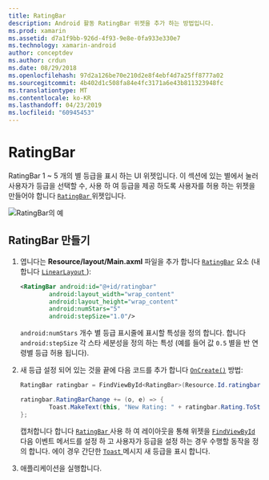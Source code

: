 ```yaml
---
title: RatingBar
description: Android 활동 RatingBar 위젯을 추가 하는 방법입니다.
ms.prod: xamarin
ms.assetid: d7a1f9bb-926d-4f93-9e8e-0fa933e330e7
ms.technology: xamarin-android
author: conceptdev
ms.author: crdun
ms.date: 08/29/2018
ms.openlocfilehash: 97d2a126be70e210d2e8f4ebf4d7a25ff8777a02
ms.sourcegitcommit: 4b402d1c508fa84e4fc3171a6e43b811323948fc
ms.translationtype: MT
ms.contentlocale: ko-KR
ms.lasthandoff: 04/23/2019
ms.locfileid: "60945453"
---
```

# <a name="ratingbar"></a>RatingBar

RatingBar 1 ~ 5 개의 별 등급을 표시 하는 UI 위젯입니다. 이 섹션에 있는 별에서 눌러 사용자가 등급을 선택할 수, 사용 하 여 등급을 제공 하도록 사용자를 허용 하는 위젯을 만들어야 합니다 [ `RatingBar` ](https://developer.xamarin.com/api/type/Android.Widget.RatingBar/) 위젯입니다.

![RatingBar의 예](ratingbar-images/01-ratingbar.png)


## <a name="creating-a-ratingbar"></a>RatingBar 만들기

1. 엽니다는 **Resource/layout/Main.axml** 파일을 추가 합니다 [`RatingBar`](https://developer.xamarin.com/api/type/Android.Widget.RatingBar/)
   요소 (내 합니다 [ `LinearLayout` ](https://developer.xamarin.com/api/type/Android.Widget.LinearLayout/)):

    ```xml
    <RatingBar android:id="@+id/ratingbar"
            android:layout_width="wrap_content"
            android:layout_height="wrap_content"
            android:numStars="5"
            android:stepSize="1.0"/>
    ```
   `android:numStars` 개수 별 등급 표시줄에 표시할 특성을 정의 합니다. 합니다 `android:stepSize` 각 스타 세분성을 정의 하는 특성 (예를 들어 값 `0.5` 별을 반 연령별 등급 허용 됩니다).

2. 새 등급 설정 되어 있는 것을 끝에 다음 코드를 추가 합니다 [`OnCreate()`](https://developer.xamarin.com/api/member/Android.App.Activity.OnCreate/p/Android.OS.Bundle/Android.OS.PersistableBundle)
   방법:

    ```csharp
    RatingBar ratingbar = FindViewById<RatingBar>(Resource.Id.ratingbar);

    ratingbar.RatingBarChange += (o, e) => {
            Toast.MakeText(this, "New Rating: " + ratingbar.Rating.ToString (), ToastLength.Short).Show ();
    };
    ```

    캡처합니다 합니다 [ `RatingBar` ](https://developer.xamarin.com/api/type/Android.Widget.RatingBar/) 사용 하 여 레이아웃을 통해 위젯을 [ `FindViewById` ](https://developer.xamarin.com/api/member/Android.App.Activity.FindViewById/) 다음 이벤트 메서드를 설정 하 고 사용자가 등급을 설정 하는 경우 수행할 동작을 정의 합니다. 에이 경우 간단한 [ `Toast` ](https://developer.xamarin.com/api/type/Android.Widget.Toast/) 메시지 새 등급을 표시 합니다.

3.  애플리케이션을 실행합니다.

